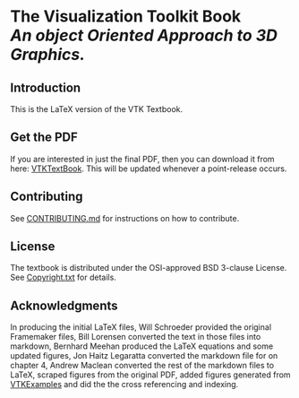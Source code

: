 # The Visualization Toolkit Book<br>*An object Oriented Approach to 3D Graphics.*

## Introduction

This is the LaTeX version of the VTK Textbook.

## Get the PDF
If you are interested in just the final PDF, then you can download it from here: [VTKTextBook](https://raw.githubusercontent.com/lorensen/VTKExamples/master/src/VTKBookLaTeX/VTKTextBook.pdf). This will be updated whenever a point-release occurs.

## Contributing

See [CONTRIBUTING.md][] for instructions on how to contribute.

[CONTRIBUTING.md]: CONTRIBUTING.md

## License

The textbook is distributed under the OSI-approved BSD 3-clause License.
See [Copyright.txt][] for details.

[Copyright.txt]: Copyright.txt

## Acknowledgments

In producing the initial LaTeX files, Will Schroeder provided the original Framemaker files, Bill Lorensen converted the text in those files into markdown, Bernhard Meehan produced the LaTeX equations and some updated figures, Jon Haitz Legaratta converted the markdown file for on chapter 4, Andrew Maclean converted the rest of the markdown files to LaTeX, scraped figures from the original PDF, added figures generated from [VTKExamples](https://lorensen.github.io/VTKExamples/site/VTKBookFigures/) and did the the cross referencing and indexing.
